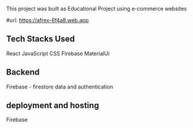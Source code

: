 This project was built as Educational Project using e-commerce websites

#url: https://afrex-6f4a8.web.app

## Tech Stacks Used

React
JavaScript
CSS
FIrebase
MaterialUi 

## Backend 

Firebase - firestore  data and authentication

## deployment and hosting 

Firebase 